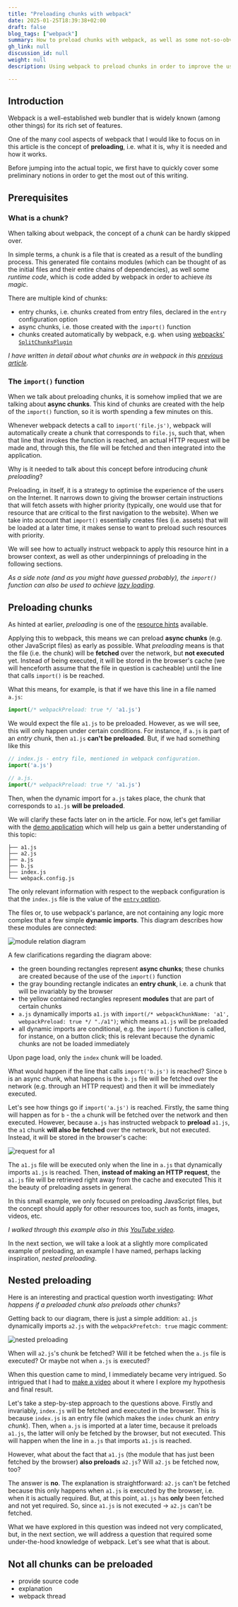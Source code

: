 ```yaml
---
title: "Preloading chunks with webpack"
date: 2025-01-25T18:39:38+02:00
draft: false
blog_tags: ["webpack"]
summary: How to preload chunks with webpack, as well as some not-so-obvious features
gh_link: null
discussion_id: null
weight: null
description: Using webpack to preload chunks in order to improve the user experience

---
```


## Introduction

Webpack is a well-established web bundler that is widely known (among other things) for its rich set of features.

One of the many cool aspects of webpack that I would like to focus on in this article is the concept of **preloading**, i.e. what it is, why it is needed and how it works.

Before jumping into the actual topic, we first have to quickly cover some preliminary notions in order to get the most out of this writing.

## Prerequisites

### What is a chunk?

When talking about webpack, the concept of a *chunk* can be hardly skipped over.

In simple terms, a chunk is a file that is created as a result of the bundling process. 
This generated file contains modules (which can be thought of as the initial files and their entire chains of dependencies), as well some *runtime code*, which is code added by webpack in order to achieve *its magic*.

There are multiple kind of chunks:
- entry chunks, i.e. chunks created from entry files, declared in the `entry` configuration option
- async chunks, i.e. those created with the `import()` function
- chunks created automatically by webpack, e.g. when using [webpacks' `SplitChunksPlugin`](https://andreigatej.dev/blog/webpack-splitchunksplugin/)

<!--NOTE: -->
_I have written in detail about what chunks are in webpack in this [previous article](https://andreigatej.dev/blog/webpack-what-is-a-chunk/)._

### The `import()` function

When we talk about preloading chunks, it is somehow implied that we are talking about **async chunks**. This kind of chunks are created with the help of
the `import()` function, so it is worth spending a few minutes on this.

Whenever webpack detects a call to `import('file.js')`, webpack will automatically create a chunk that corresponds to `file.js`, such that, when that line that invokes the function
is reached, an actual HTTP request will be made and, through this, the file will be fetched and then integrated into the application.

Why is it needed to talk about this concept before introducing *chunk preloading*?

Preloading, in itself, it is a strategy to optimise the experience of the users on the Internet. It narrows down to giving the browser certain instructions that will fetch
assets with higher priority (typically, one would use that for resource that are critical to the first navigation to the website). 
When we take into account that `import()` essentially creates files (i.e. assets) that will be loaded at a later time, it makes sense to want to preload such resources with priority.

We will see how to actually instruct webpack to apply this resource hint in a browser context, as well as other underpinnings of preloading in the following sections.

_As a side note (and as you might have guessed probably), the `import()` function can also be used to achieve [lazy loading](https://www.youtube.com/watch?v=gttkoU8YTkI&list=PL1Qj0WoSxDryPzQ7ZrR6ymu7M5k3mwEiA&index=11)._

## Preloading chunks

As hinted at earlier, _preloading_ is one of the [resource hints](https://web.dev/learn/performance/resource-hints#preload) available.

Applying this to webpack, this means we can preload **async chunks** (e.g. other JavaScript files) as early as possible. What *preloading* means is that the file (i.e. the chunk)
will be **fetched** over the network, but **not executed** yet. Instead of being executed, it will be stored in the browser's cache (we will henceforth assume that the file in question is cacheable) until the line that calls
`import()` is be reached.

What this means, for example, is that if we have this line in a file named `a.js`:

```js
import(/* webpackPreload: true */ 'a1.js')
```

We would expect the file `a1.js` to be preloaded. However, as we will see, this will only happen under certain conditions. For instance,
if `a.js` is part of an *entry* chunk, then `a1.js` **can't be preloaded**. But, if we had something like this

```js
// index.js - entry file, mentioned in webpack configuration.
import('a.js')

// a.js.
import(/* webpackPreload: true */ 'a1.js')
```

Then, when the dynamic import for `a.js` takes place, the chunk that corresponds to `a1.js` **will be preloaded**.

We will clarify these facts later on in the article. For now, let's get familiar with the [demo application](https://github.com/Andrei0872/understanding-webpack/tree/master/examples/chunk-preload) which will help us gain a better understanding of this topic:

```
├── a1.js
├── a2.js
├── a.js
├── b.js
├── index.js
└── webpack.config.js
```

The only relevant information with respect to the wepback configuration is that the `index.js` file is the value of the [`entry` option](https://webpack.js.org/concepts/entry-points/).

The files or, to use webpack's parlance, are not containing any logic more complex that a few simple **dynamic imports**. This diagram describes how these modules are connected:

![module relation diagram](./images/module-relations-diagram.png) 

A few clarifications regarding the diagram above:

- the green bounding rectangles represent **async chunks**; these chunks are created because of the use of the `import()` function
- the gray bounding rectangle indicates an **entry chunk**, i.e. a chunk that will be invariably by the browser
- the yellow contained rectangles represent **modules** that are part of certain chunks
- `a.js` dynamically imports `a1.js` with `import(/* webpackChunkName: 'a1', webpackPreload: true */ "./a1")`; which means `a1.js` will be preloaded
- all dynamic imports are conditional, e.g. the `import()` function is called, for instance, on a button click; this is relevant because the dynamic chunks are not be loaded immediately

Upon page load, only the `index` chunk will be loaded.

What would happen if the line that calls `import('b.js')` is reached?
Since `b` is an async chunk, what happens is the `b.js` file will be fetched over the network (e.g. through an HTTP request) and then it will be immediately executed.

Let's see how things go if `import('a.js')` is reached. Firstly, the same thing will happen as for `b` - the `a` chunk will be fetched over the network and then executed.
However, because `a.js` has instructed webpack to **preload** `a1.js`, the `a1` chunk **will also be fetched** over the network, but not executed. Instead, it will be stored in the browser's cache:

![request for a1](./images/a1-req.png)

The `a1.js` file will be executed only when the line in `a.js` that dynamically imports `a1.js` is reached. Then, **instead of making an HTTP request**, the `a1.js` file will be retrieved right away from the cache and executed
This it the beauty of preloading assets in general.

In this small example, we only focused on preloading JavaScript files, but the concept should apply for other resources too, such as fonts, images, videos, etc.

_I walked through this example also in this [YouTube video](https://www.youtube.com/watch?v=RHZDvNyWa2Y)._

In the next section, we will take a look at a slightly more complicated example of preloading, an example I have named, perhaps lacking inspiration, *nested preloading*.

##  Nested preloading

Here is an interesting and practical question worth investigating: *What happens if a preloaded chunk also preloads other chunks?* 

Getting back to our diagram, there is just a simple addition: `a1.js` dynamically imports `a2.js` with the `webpackPrefetch: true` magic comment:

![nested preloading](./images/nested-preloading.png) 

When will `a2.js`'s chunk be fetched? Will it be fetched when the `a.js` file is executed? Or maybe not when `a.js` is executed?

When this question came to mind, I immediately became very intrigued. So intrigued that I had to [make a video](https://youtu.be/n5qT2Z-mrzY?si=JNtCkEnTQGaw-sId) about it where I explore my hypothesis and final result.

Let's take a step-by-step approach to the questions above.
Firstly and invariably, `index.js` will be fetched and executed in the browser. This is because `index.js` is an entry file (which makes the `index` chunk an *entry chunk*).
Then, when `a.js` is imported at a later time, because it preloads `a1.js`, the latter will only be fetched by the browser, but not executed. This will happen when the line in `a.js` that imports `a1.js` is reached.

However, what about the fact that `a1.js` (the module that has just been fetched by the browser) **also preloads** `a2.js`? Will `a2.js` be fetched now, too?

The answer is **no**. The explanation is straightforward: `a2.js` can't be fetched because this only happens when `a1.js` is executed by the browser, i.e. when it is actually required.
But, at this point, `a1.js` has **only** been fetched and not yet required. So, since `a1.js` is not executed -> `a2.js` can't be fetched.

What we have explored in this question was indeed not very complicated, but, in the next section, we will address a question that required some under-the-hood knowledge of webpack. Let's see what that is about.

## Not all chunks can be preloaded

- provide source code
- explanation
- webpack thread
